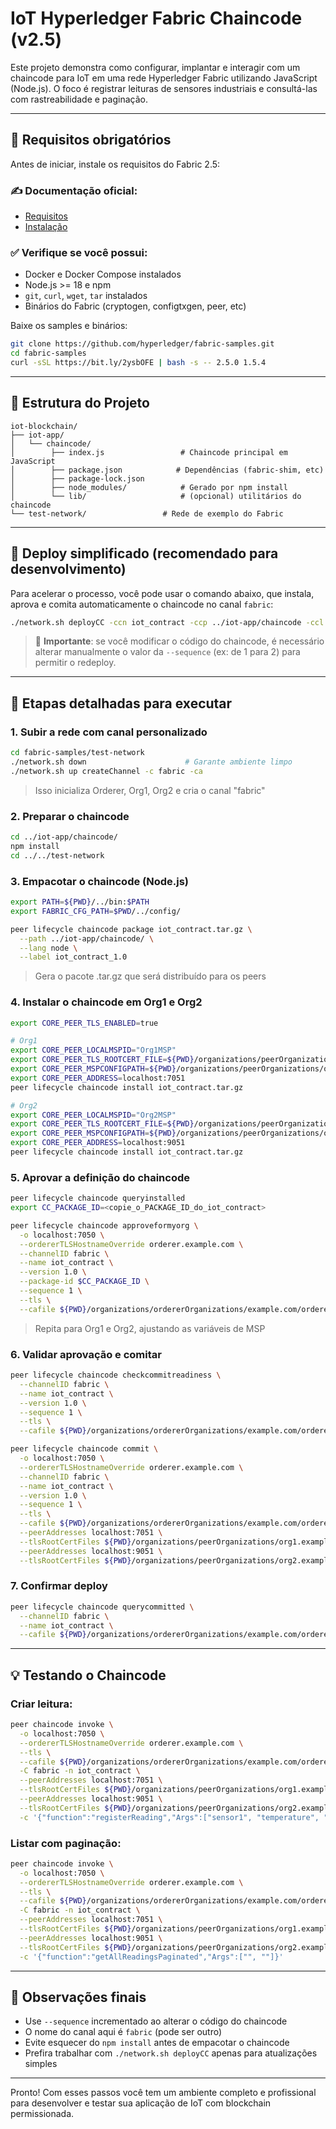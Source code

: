 # IoT Hyperledger Fabric Chaincode (v2.5)

Este projeto demonstra como configurar, implantar e interagir com um chaincode para IoT em uma rede Hyperledger Fabric utilizando JavaScript (Node.js). O foco é registrar leituras de sensores industriais e consultá-las com rastreabilidade e paginação.

---

## 📄 Requisitos obrigatórios

Antes de iniciar, instale os requisitos do Fabric 2.5:

### ✍️ Documentação oficial:

* [Requisitos](https://hyperledger-fabric.readthedocs.io/en/release-2.5/prereqs.html)
* [Instalação](https://hyperledger-fabric.readthedocs.io/en/release-2.5/install.html)

### ✅ Verifique se você possui:

* Docker e Docker Compose instalados
* Node.js >= 18 e npm
* `git`, `curl`, `wget`, `tar` instalados
* Binários do Fabric (cryptogen, configtxgen, peer, etc)

Baixe os samples e binários:

```bash
git clone https://github.com/hyperledger/fabric-samples.git
cd fabric-samples
curl -sSL https://bit.ly/2ysbOFE | bash -s -- 2.5.0 1.5.4
```

---

## 🔧 Estrutura do Projeto

```
iot-blockchain/
├── iot-app/
│   └── chaincode/
│        ├── index.js                 # Chaincode principal em JavaScript
│        ├── package.json            # Dependências (fabric-shim, etc)
│        ├── package-lock.json
│        ├── node_modules/            # Gerado por npm install
│        └── lib/                     # (opcional) utilitários do chaincode
└── test-network/                 # Rede de exemplo do Fabric
```

---

## 🚀 Deploy simplificado (recomendado para desenvolvimento)

Para acelerar o processo, você pode usar o comando abaixo, que instala, aprova e comita automaticamente o chaincode no canal `fabric`:

```bash
./network.sh deployCC -ccn iot_contract -ccp ../iot-app/chaincode -ccl javascript -c fabric
```

> 📌 **Importante**: se você modificar o código do chaincode, é necessário alterar manualmente o valor da `--sequence` (ex: de 1 para 2) para permitir o redeploy.

---

## 📅 Etapas detalhadas para executar

### 1. Subir a rede com canal personalizado

```bash
cd fabric-samples/test-network
./network.sh down                      # Garante ambiente limpo
./network.sh up createChannel -c fabric -ca
```

> Isso inicializa Orderer, Org1, Org2 e cria o canal "fabric"

### 2. Preparar o chaincode

```bash
cd ../iot-app/chaincode/
npm install
cd ../../test-network
```

### 3. Empacotar o chaincode (Node.js)

```bash
export PATH=${PWD}/../bin:$PATH
export FABRIC_CFG_PATH=$PWD/../config/

peer lifecycle chaincode package iot_contract.tar.gz \
  --path ../iot-app/chaincode/ \
  --lang node \
  --label iot_contract_1.0
```

> Gera o pacote .tar.gz que será distribuído para os peers

### 4. Instalar o chaincode em Org1 e Org2

```bash
export CORE_PEER_TLS_ENABLED=true

# Org1
export CORE_PEER_LOCALMSPID="Org1MSP"
export CORE_PEER_TLS_ROOTCERT_FILE=${PWD}/organizations/peerOrganizations/org1.example.com/peers/peer0.org1.example.com/tls/ca.crt
export CORE_PEER_MSPCONFIGPATH=${PWD}/organizations/peerOrganizations/org1.example.com/users/Admin@org1.example.com/msp
export CORE_PEER_ADDRESS=localhost:7051
peer lifecycle chaincode install iot_contract.tar.gz

# Org2
export CORE_PEER_LOCALMSPID="Org2MSP"
export CORE_PEER_TLS_ROOTCERT_FILE=${PWD}/organizations/peerOrganizations/org2.example.com/peers/peer0.org2.example.com/tls/ca.crt
export CORE_PEER_MSPCONFIGPATH=${PWD}/organizations/peerOrganizations/org2.example.com/users/Admin@org2.example.com/msp
export CORE_PEER_ADDRESS=localhost:9051
peer lifecycle chaincode install iot_contract.tar.gz
```

### 5. Aprovar a definição do chaincode

```bash
peer lifecycle chaincode queryinstalled
export CC_PACKAGE_ID=<copie_o_PACKAGE_ID_do_iot_contract>

peer lifecycle chaincode approveformyorg \
  -o localhost:7050 \
  --ordererTLSHostnameOverride orderer.example.com \
  --channelID fabric \
  --name iot_contract \
  --version 1.0 \
  --package-id $CC_PACKAGE_ID \
  --sequence 1 \
  --tls \
  --cafile ${PWD}/organizations/ordererOrganizations/example.com/orderers/orderer.example.com/msp/tlscacerts/tlsca.example.com-cert.pem
```

> Repita para Org1 e Org2, ajustando as variáveis de MSP

### 6. Validar aprovação e comitar

```bash
peer lifecycle chaincode checkcommitreadiness \
  --channelID fabric \
  --name iot_contract \
  --version 1.0 \
  --sequence 1 \
  --tls \
  --cafile ${PWD}/organizations/ordererOrganizations/example.com/orderers/orderer.example.com/msp/tlscacerts/tlsca.example.com-cert.pem --output json

peer lifecycle chaincode commit \
  -o localhost:7050 \
  --ordererTLSHostnameOverride orderer.example.com \
  --channelID fabric \
  --name iot_contract \
  --version 1.0 \
  --sequence 1 \
  --tls \
  --cafile ${PWD}/organizations/ordererOrganizations/example.com/orderers/orderer.example.com/msp/tlscacerts/tlsca.example.com-cert.pem \
  --peerAddresses localhost:7051 \
  --tlsRootCertFiles ${PWD}/organizations/peerOrganizations/org1.example.com/peers/peer0.org1.example.com/tls/ca.crt \
  --peerAddresses localhost:9051 \
  --tlsRootCertFiles ${PWD}/organizations/peerOrganizations/org2.example.com/peers/peer0.org2.example.com/tls/ca.crt
```

### 7. Confirmar deploy

```bash
peer lifecycle chaincode querycommitted \
  --channelID fabric \
  --name iot_contract \
  --cafile ${PWD}/organizations/ordererOrganizations/example.com/orderers/orderer.example.com/msp/tlscacerts/tlsca.example.com-cert.pem
```

---

## 💡 Testando o Chaincode

### Criar leitura:

```bash
peer chaincode invoke \
  -o localhost:7050 \
  --ordererTLSHostnameOverride orderer.example.com \
  --tls \
  --cafile ${PWD}/organizations/ordererOrganizations/example.com/orderers/orderer.example.com/msp/tlscacerts/tlsca.example.com-cert.pem \
  -C fabric -n iot_contract \
  --peerAddresses localhost:7051 \
  --tlsRootCertFiles ${PWD}/organizations/peerOrganizations/org1.example.com/peers/peer0.org1.example.com/tls/ca.crt \
  --peerAddresses localhost:9051 \
  --tlsRootCertFiles ${PWD}/organizations/peerOrganizations/org2.example.com/peers/peer0.org2.example.com/tls/ca.crt \
  -c '{"function":"registerReading","Args":["sensor1", "temperature", "22.4", "1753935125766"]}'
```

### Listar com paginação:

```bash
peer chaincode invoke \
  -o localhost:7050 \
  --ordererTLSHostnameOverride orderer.example.com \
  --tls \
  --cafile ${PWD}/organizations/ordererOrganizations/example.com/orderers/orderer.example.com/msp/tlscacerts/tlsca.example.com-cert.pem \
  -C fabric -n iot_contract \
  --peerAddresses localhost:7051 \
  --tlsRootCertFiles ${PWD}/organizations/peerOrganizations/org1.example.com/peers/peer0.org1.example.com/tls/ca.crt \
  --peerAddresses localhost:9051 \
  --tlsRootCertFiles ${PWD}/organizations/peerOrganizations/org2.example.com/peers/peer0.org2.example.com/tls/ca.crt \
  -c '{"function":"getAllReadingsPaginated","Args":["", ""]}'
```

---

## 📅 Observações finais

* Use `--sequence` incrementado ao alterar o código do chaincode
* O nome do canal aqui é `fabric` (pode ser outro)
* Evite esquecer do `npm install` antes de empacotar o chaincode
* Prefira trabalhar com `./network.sh deployCC` apenas para atualizações simples

---

Pronto! Com esses passos você tem um ambiente completo e profissional para desenvolver e testar sua aplicação de IoT com blockchain permissionada.
